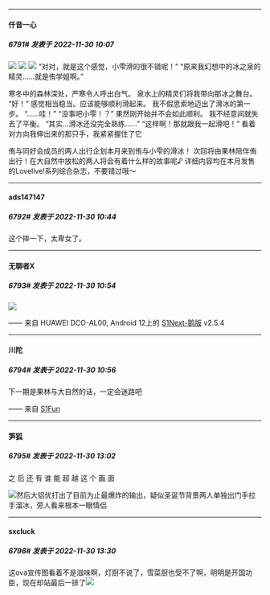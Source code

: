 

*****

####  仟音一心  
##### 6791#       发表于 2022-11-30 10:07

<img src="https://p.sda1.dev/8/6139a0337162b0bee7ed63902afd61a1/CMP_20221130100619188.jpg" referrerpolicy="no-referrer">
<img src="https://p.sda1.dev/8/ed0bfda925ba1e100ffe993af952cbb4/5ed9ab5eb4fcae8d.jpg" referrerpolicy="no-referrer">
<img src="https://p.sda1.dev/8/c91686f8f47639967cf8d0b1f7d61398/-b4d6f980ec7b563.jpg" referrerpolicy="no-referrer">
“对对，就是这个感觉，小雫滑的很不错呢！”
“原来我幻想中的冰之泉的精灵……就是侑学姐啊。”

寒冬中的森林深处，严寒令人呼出白气。
泉水上的精灵们将我带向那冰之舞台。
“好！”
感觉相当稳当。应该能够顺利滑起来。
我不假思索地迈出了滑冰的第一步。
“……哇！”
“没事吧小雫！？”
果然刚开始并不会如此顺利。
我不经意间就失去了平衡。
“其实…滑冰还没完全熟练……”
“这样啊！那就跟我一起滑吧！”
看着对方向我伸出来的那只手，我紧紧握住了它

侑与同好会成员的两人出行企划本月来到侑与小雫的滑冰！
次回将由果林陪伴侑出行！在大自然中放松的两人将会有着什么样的故事呢♪
详细内容均在本月发售的Lovelive!系列综合杂志，不要错过哦～   



*****

####  ads147147  
##### 6792#       发表于 2022-11-30 10:44

这个摔一下，太卑女了。 



*****

####  无聊者X  
##### 6793#       发表于 2022-11-30 10:54

<img src="https://p.sda1.dev/8/fc097393f145fbc826abdc167b0d966a/14892aae00068ad0.jpg" referrerpolicy="no-referrer">

—— 来自 HUAWEI DCO-AL00, Android 12上的 [S1Next-鹅版](https://github.com/ykrank/S1-Next/releases) v2.5.4

*****

####  川陀  
##### 6794#       发表于 2022-11-30 10:56

下一期是果林与大自然的话，一定会迷路吧

—— 来自 [S1Fun](https://s1fun.koalcat.com)



*****

####  笋狐  
##### 6795#       发表于 2022-11-30 13:02

之 后 还 有 谁 能 超 越 这 个 画 面

<img src="https://static.saraba1st.com/image/smiley/face2017/067.png" referrerpolicy="no-referrer">然后大铝优打出了目前为止最爆炸的输出，疑似圣诞节背景两人单独出门手拉手溜冰，旁人看来根本一眼情侣



*****

####  sxcluck  
##### 6796#       发表于 2022-11-30 13:30

这ova宣传图看着不是滋味啊，灯厨不说了，雪菜厨也受不了啊，明明是开国功臣，现在却站最后一排了<img src="https://static.saraba1st.com/image/smiley/face2017/009.gif" referrerpolicy="no-referrer">

